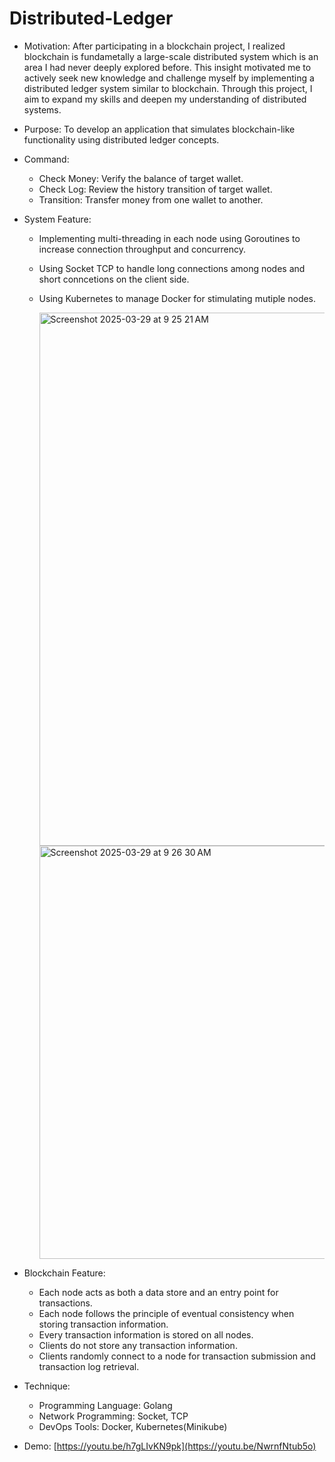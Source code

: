 # Distributed-Ledger

* Motivation: After participating in a blockchain project, I realized blockchain is fundametally a large-scale distributed system which is an area I had never deeply explored before. This insight motivated me to actively seek new knowledge and challenge myself by implementing a distributed ledger system similar to blockchain. Through this project, I aim to expand my skills and deepen my understanding of distributed systems.
  
* Purpose: To develop an application that simulates blockchain-like functionality using distributed ledger concepts.

* Command:
    * Check Money: Verify the balance of target wallet.
    * Check Log: Review the history transition of target wallet.
    * Transition: Transfer money from one wallet to another.

* System Feature:
    * Implementing multi-threading in each node using Goroutines to increase connection throughput and concurrency.
    * Using Socket TCP to handle long connections among nodes and short conncetions on the client side.
    * Using Kubernetes to manage Docker for stimulating mutiple nodes.
      
      <img width="853" alt="Screenshot 2025-03-29 at 9 25 21 AM" src="https://github.com/user-attachments/assets/57ab9dcc-af9f-4369-b80d-c397eff49b01" />
      <img width="661" alt="Screenshot 2025-03-29 at 9 26 30 AM" src="https://github.com/user-attachments/assets/04cbce50-629d-4331-ac48-bab9c41d48b2" />

* Blockchain Feature:
    *  Each node acts as both a data store and an entry point for transactions.
    *  Each node follows the principle of eventual consistency when storing transaction information.
    *  Every transaction information is stored on all nodes.
    *  Clients do not store any transaction information.
    *  Clients randomly connect to a node for transaction submission and transaction log retrieval.
      
* Technique:
    * Programming Language: Golang
    * Network Programming: Socket, TCP
    * DevOps Tools: Docker, Kubernetes(Minikube)

* Demo: [https://youtu.be/h7gLIvKN9pk](https://youtu.be/NwrnfNtub5o)

